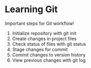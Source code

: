 # Learning Git #

Important steps for Git workflow!

1. Initialize repository with git init
2. Create changes in project files
3. Check status of files with git status
4. Stage changes for commit
5. Commit changes to version history
6. View previous changes with git log
